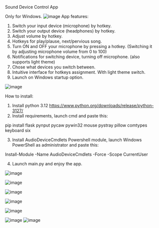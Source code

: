 Sound Device Control App

Only for Windows.
![image](https://github.com/user-attachments/assets/02de48b0-698b-416b-8cc5-6d1eea045e8e)
App features:

1. Switch your input device (microphone) by hotkey.
2. Switch your output device (headphones) by hotkey.
3. Adjust volume by hotkey.
4. Hotkeys for play/plause, next/pervious song.
5. Turn ON and OFF your microphone by pressing a hotkey. (Switching it by adjusting microphone volume from 0 to 100)
6. Notifications for switching device, turning off microphone. (also supports light theme)
7. Chose what devices you switch between.
8. Intuitive interface for hotkeys assignment. With light theme switch.
9. Launch on Windows startup option.


![image](https://github.com/user-attachments/assets/02de48b0-698b-416b-8cc5-6d1eea045e8e)

How to install:
1. Install python 3.12 https://www.python.org/downloads/release/python-3127/
2. Install requirements, launch cmd and paste this:

pip install flask pynput pycaw pywin32 mouse pystray pillow comtypes keyboard six

3. Install AudioDeviceCmdlets Powershell module, launch Windows PowerShell as administrator and paste this:

Install-Module -Name AudioDeviceCmdlets -Force -Scope CurrentUser

4. Launch main.py and enjoy the app.

![image](https://github.com/user-attachments/assets/02de48b0-698b-416b-8cc5-6d1eea045e8e)

![image](https://github.com/user-attachments/assets/64039e2c-595a-4502-afbf-e137b6110e13)

![image](https://github.com/user-attachments/assets/8024dcda-d9f2-4648-ba6e-05c20880b08b)

![image](https://github.com/user-attachments/assets/6d36aa7c-c14a-4209-b591-930b3b6dea17)

![image](https://github.com/user-attachments/assets/9fb8c241-60ad-4a44-8bef-63f80ade8278)

![image](https://github.com/user-attachments/assets/5899de9f-1edf-4344-994f-f50c2808b101)
![image](https://github.com/user-attachments/assets/4eec6197-dca9-4601-b055-cfa56b39da6b)






